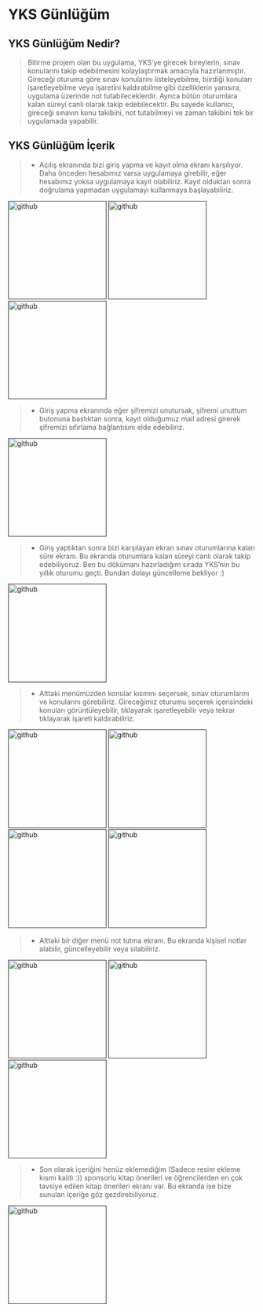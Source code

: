 # YKS Günlüğüm
## YKS Günlüğüm Nedir?
> Bitirme projem olan bu uygulama, YKS’ye girecek bireylerin, sınav konularını takip edebilmesini kolaylaştırmak amacıyla hazırlanmıştır. Gireceği oturuma göre sınav konularını listeleyebilme, biirdiği konuları işaretleyebilme veya işaretini kaldırabilme gibi özelliklerin yanısıra, uygulama üzerinde not tutabileceklerdir. Ayrıca bütün oturumlara kalan süreyi canlı olarak takip edebilecektir. Bu sayede kullanıcı, gireceği sınavın konu takibini, not tutabilmeyi ve zaman takibini tek bir uygulamada yapabilir.
## YKS Günlüğüm İçerik
>* Açılış ekranında bizi giriş yapma ve kayıt olma ekranı karşılıyor. Daha önceden hesabımız varsa uygulamaya girebilir, eğer hesabımız yoksa uygulamaya kayıt olabiliriz. Kayıt olduktan sonra doğrulama yapmadan uygulamayı kullanmaya başlayabiliriz.

[<img src='https://i.hizliresim.com/br2sp2r.png' alt='github' width= "200">]()
[<img src='https://i.hizliresim.com/mwqvuge.png' alt='github' width= "200">]()
[<img src='https://i.hizliresim.com/ord7512.png' alt='github' width= "200">]()

>* Giriş yapma ekranında eğer şifremizi unutursak, şifremi unuttum butonuna bastıktan sonra, kayıt olduğumuz mail adresi girerek şifremizi sıfırlama bağlantısını elde edebiliriz.

[<img src='https://i.hizliresim.com/eso0utc.png' alt='github' width= "200">]()

>* Giriş yaptıktan sonra bizi karşılayan ekran sınav oturumlarına kalan süre ekranı. Bu ekranda oturumlara kalan süreyi canlı olarak takip edebiliyoruz. Ben bu dökümanı hazırladığım sırada YKS’nin bu yıllık oturumu geçti. Bundan dolayı güncelleme bekliyor :)

[<img src='https://i.hizliresim.com/bkku3ai.png' alt='github' width= "200">]()

>* Alttaki menümüzden konular kısmını seçersek, sınav oturumlarını ve konularını görebiliriz. Gireceğimiz oturumu seçerek içerisindeki konuları görüntüleyebilir, tıklayarak işaretleyebilir veya tekrar tıklayarak işareti kaldırabiliriz.

[<img src='https://i.hizliresim.com/8b9tgt3.png' alt='github' width= "200">]()
[<img src='https://i.hizliresim.com/q24mex4.png' alt='github' width= "200">]()
[<img src='https://i.hizliresim.com/5chh57t.png' alt='github' width= "200">]()
[<img src='https://i.hizliresim.com/j4l3ej9.png' alt='github' width= "200">]()

>* Alttaki bir diğer menü not tutma ekranı. Bu ekranda kişisel notlar alabilir, güncelleyebilir veya silabiliriz.

[<img src='https://i.hizliresim.com/izy75j5.png' alt='github' width= "200">]()
[<img src='https://i.hizliresim.com/1kvnhqw.png' alt='github' width= "200">]()
[<img src='https://i.hizliresim.com/hyq81ag.png' alt='github' width= "200">]()

>* Son olarak içeriğini henüz eklemediğim (Sadece resim ekleme kısmı kaldı :)) sponsorlu kitap önerileri ve öğrencilerden en çok tavsiye edilen kitap önerileri ekranı var. Bu ekranda ise bize sunulan içeriğe göz gezdirebiliyoruz.

[<img src='https://i.hizliresim.com/g9o91u8.png' alt='github' width= "200">]()

